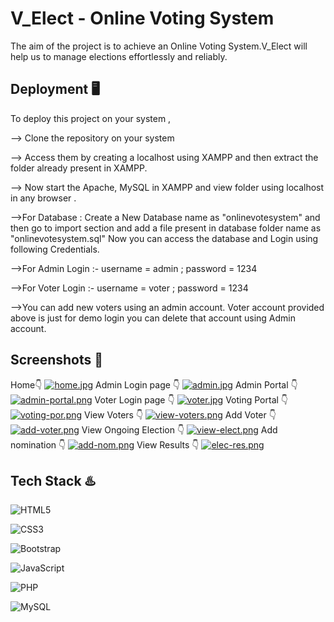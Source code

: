 
# V_Elect - Online Voting System

The aim of the project is to achieve an Online Voting System.V_Elect will help us to manage elections effortlessly and reliably.



## Deployment 🖥️

To deploy this project on your system , 

--> Clone the repository on your system  

--> Access them by creating a localhost using XAMPP and then extract the folder already present in XAMPP.

--> Now start the Apache, MySQL in XAMPP and view folder using localhost in any browser .

-->For Database : Create a New Database name as "onlinevotesystem" and then go to import section and add a file present in database folder name as "onlinevotesystem.sql"
Now you can access the database and Login using following Credentials.

-->For Admin Login :- username = admin ; password = 1234

-->For Voter Login :- username = voter ; password = 1234

-->You can add new voters using an admin account. Voter account provided above is just for demo login you can delete that account using Admin account.


## Screenshots 📸

Home👇
[![home.jpg](https://i.postimg.cc/mrYHCqsP/home.jpg)](https://postimg.cc/06NjqVrv)
Admin Login page 👇
[![admin.jpg](https://i.postimg.cc/MG9zCb0s/admin.jpg)](https://postimg.cc/wtsKJNGJ)
Admin Portal 👇
[![admin-portal.png](https://i.postimg.cc/xTG8smZZ/admin-portal.png)](https://postimg.cc/SJsmRnkL)
Voter Login page 👇
[![voter.jpg](https://i.postimg.cc/tTVCFnP2/voter.jpg)](https://postimg.cc/N9BccMdH)
Voting Portal 👇
[![voting-por.png](https://i.postimg.cc/RhB9fsvZ/voting-por.png)](https://postimg.cc/R6XjxT3k)
View Voters 👇
[![view-voters.png](https://i.postimg.cc/QdHLBGcq/view-voters.png)](https://postimg.cc/yD4p5GQJ)
Add Voter 👇
[![add-voter.png](https://i.postimg.cc/XqHH3q16/add-voter.png)](https://postimg.cc/m19NyLGm)
View Ongoing Election 👇
[![view-elect.png](https://i.postimg.cc/sxXmnyj6/view-elect.png)](https://postimg.cc/r0B5mBtx)
Add nomination 👇
[![add-nom.png](https://i.postimg.cc/Hsr3XpPj/add-nom.png)](https://postimg.cc/tYHhHHbH)
View Results 👇
[![elec-res.png](https://i.postimg.cc/L8fTQxSp/elec-res.png)](https://postimg.cc/QF81HkV4)


## Tech Stack ♨️
![HTML5](https://img.shields.io/badge/html5-%23E34F26.svg?style=for-the-badge&logo=html5&logoColor=white)

![CSS3](https://img.shields.io/badge/css3-%231572B6.svg?style=for-the-badge&logo=css3&logoColor=white)

![Bootstrap](https://img.shields.io/badge/bootstrap-%238511FA.svg?style=for-the-badge&logo=bootstrap&logoColor=white)

![JavaScript](https://img.shields.io/badge/javascript-%23323330.svg?style=for-the-badge&logo=javascript&logoColor=%23F7DF1E)

![PHP](https://img.shields.io/badge/php-%23777BB4.svg?style=for-the-badge&logo=php&logoColor=white)

![MySQL](https://img.shields.io/badge/mysql-%2300f.svg?style=for-the-badge&logo=mysql&logoColor=white)
